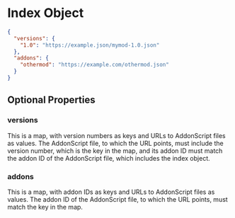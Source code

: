 # Index Object

```json
{
  "versions": {
    "1.0": "https://example.json/mymod-1.0.json"
  },
  "addons": {
    "othermod": "https://example.com/othermod.json"
  }
}
```

## Optional Properties

### versions

This is a map, with version numbers as keys and URLs to AddonScript files as values. The AddonScript file, to which the URL
points, must include the version number, which is the key in the map, and its addon ID must match the addon ID of the AddonScript
file, which includes the index object.

### addons

This is a map, with addon IDs as keys and URLs to AddonScript files as values. The addon ID of the AddonScript file, to
which the URL points, must match the key in the map.
